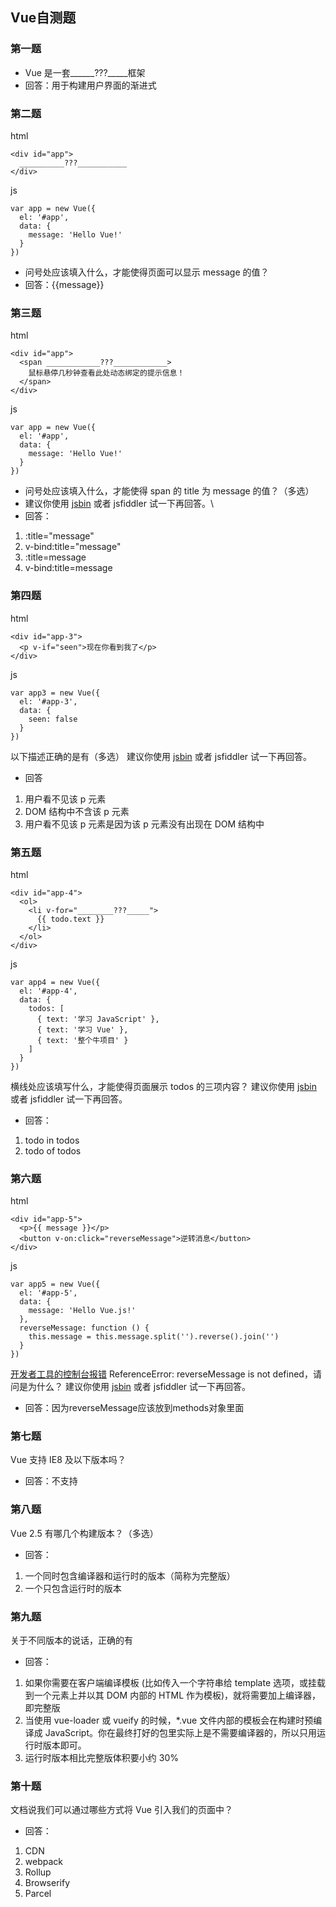 ## Vue自测题
### 第一题
* Vue 是一套______???_____框架
* 回答：用于构建用户界面的渐进式
### 第二题
html
```
<div id="app">
  __________???___________
</div>
```
js
```
var app = new Vue({
  el: '#app',
  data: {
    message: 'Hello Vue!'
  }
})
```
* 问号处应该填入什么，才能使得页面可以显示 message 的值？
* 回答：{{message}}
### 第三题
html
```
<div id="app">
  <span ____________???____________>
    鼠标悬停几秒钟查看此处动态绑定的提示信息！
  </span>
</div>
```
js
```
var app = new Vue({
  el: '#app',
  data: {
    message: 'Hello Vue!'
  }
})
```
* 问号处应该填入什么，才能使得 span 的 title 为 message 的值？（多选）
* 建议你使用 [jsbin](https://jsbin.com/lecapid/1/edit?html,js,output) 或者 jsfiddler 试一下再回答。\
* 回答：
1. :title="message"
2. v-bind:title="message"
3. :title=message
4. v-bind:title=message
### 第四题
html
```
<div id="app-3">
  <p v-if="seen">现在你看到我了</p>
</div>
```
js
```
var app3 = new Vue({
  el: '#app-3',
  data: {
    seen: false
  }
})
```
以下描述正确的是有（多选）
建议你使用 [jsbin](https://jsbin.com/lecapid/1/edit?html,js,output) 或者 jsfiddler 试一下再回答。
* 回答
1. 用户看不见该 p 元素
2. DOM 结构中不含该 p 元素
3. 用户看不见该 p 元素是因为该 p 元素没有出现在 DOM 结构中
### 第五题
html
```
<div id="app-4">
  <ol>
    <li v-for="________???_____">
      {{ todo.text }}
    </li>
  </ol>
</div>
```
js
```
var app4 = new Vue({
  el: '#app-4',
  data: {
    todos: [
      { text: '学习 JavaScript' },
      { text: '学习 Vue' },
      { text: '整个牛项目' }
    ]
  }
})
```
横线处应该填写什么，才能使得页面展示 todos 的三项内容？
建议你使用 [jsbin](https://jsbin.com/lecapid/1/edit?html,js,output) 或者 jsfiddler 试一下再回答。
* 回答：
1. todo in todos
2. todo of todos
### 第六题
html
```
<div id="app-5">
  <p>{{ message }}</p>
  <button v-on:click="reverseMessage">逆转消息</button>
</div>
```
js
```
var app5 = new Vue({
  el: '#app-5',
  data: {
    message: 'Hello Vue.js!'
  },
  reverseMessage: function () {
    this.message = this.message.split('').reverse().join('')
  }
})
```
[开发者工具的控制台报错](https://jsbin.com/kegujer/1/edit?html,js,output) ReferenceError: reverseMessage is not defined，请问是为什么？
建议你使用 [jsbin](https://jsbin.com/lecapid/1/edit?html,js,output) 或者 jsfiddler 试一下再回答。
* 回答：因为reverseMessage应该放到methods对象里面
### 第七题
Vue 支持 IE8 及以下版本吗？
* 回答：不支持
### 第八题
Vue 2.5 有哪几个构建版本？（多选）
* 回答：
1. 一个同时包含编译器和运行时的版本（简称为完整版）
2. 一个只包含运行时的版本
### 第九题
关于不同版本的说话，正确的有
* 回答：
1. 如果你需要在客户端编译模板 (比如传入一个字符串给 template 选项，或挂载到一个元素上并以其 DOM 内部的 HTML 作为模板)，就将需要加上编译器，即完整版
2. 当使用 vue-loader 或 vueify 的时候，*.vue 文件内部的模板会在构建时预编译成 JavaScript。你在最终打好的包里实际上是不需要编译器的，所以只用运行时版本即可。
3. 运行时版本相比完整版体积要小约 30%
### 第十题
文档说我们可以通过哪些方式将 Vue 引入我们的页面中？
* 回答：
1. CDN
2. webpack
3. Rollup
4. Browserify
5. Parcel